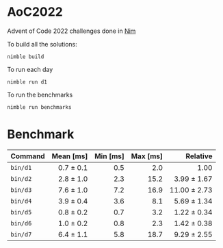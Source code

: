 # AoC2022

Advent of Code 2022 challenges done in [Nim](https://nim-lang.org/)

To build all the solutions:

```
nimble build
```

To run each day
```
nimble run d1
```


To run the benchmarks
```
nimble run benchmarks
```

# Benchmark 
| Command | Mean [ms] | Min [ms] | Max [ms] | Relative |
|:---|---:|---:|---:|---:|
| `bin/d1` | 0.7 ± 0.1 | 0.5 | 2.0 | 1.00 |
| `bin/d2` | 2.8 ± 1.0 | 2.3 | 15.2 | 3.99 ± 1.67 |
| `bin/d3` | 7.6 ± 1.0 | 7.2 | 16.9 | 11.00 ± 2.73 |
| `bin/d4` | 3.9 ± 0.4 | 3.6 | 8.1 | 5.69 ± 1.34 |
| `bin/d5` | 0.8 ± 0.2 | 0.7 | 3.2 | 1.22 ± 0.34 |
| `bin/d6` | 1.0 ± 0.2 | 0.8 | 2.3 | 1.42 ± 0.38 |
| `bin/d7` | 6.4 ± 1.1 | 5.8 | 18.7 | 9.29 ± 2.55 |
